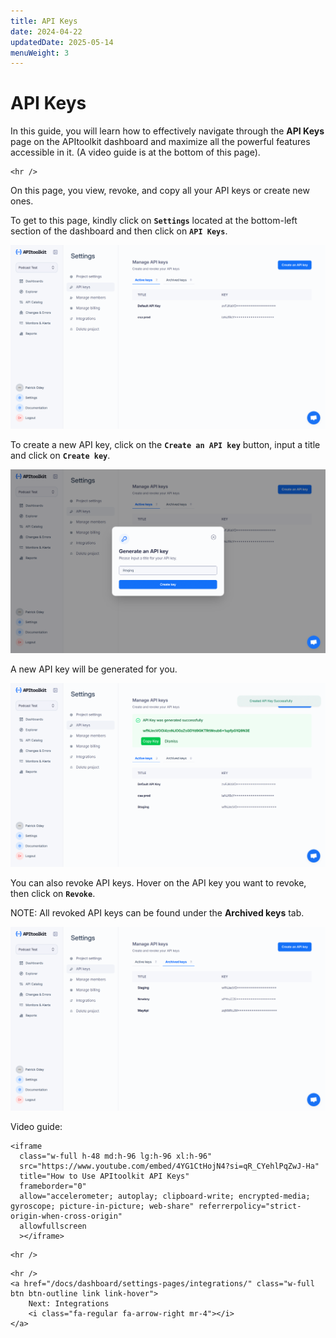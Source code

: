 ```yaml
---
title: API Keys
date: 2024-04-22
updatedDate: 2025-05-14
menuWeight: 3
---
```


# API Keys

In this guide, you will learn how to effectively navigate through the **API Keys** page on the APItoolkit dashboard and maximize all the powerful features accessible in it. (A video guide is at the bottom of this page).

```=html
<hr />
```

On this page, you view, revoke, and copy all your API keys or create new ones.

To get to this page, kindly click on **`Settings`** located at the bottom-left section of the dashboard and then click on **`API Keys`**.

![Screenshot of APItoolkit's API keys page](/docs/dashboard/settings-pages/api-keys/api-keys-1.png)

To create a new API key, click on the **`Create an API key`** button, input a title and click on **`Create key`**.

![Screenshot of APItoolkit's API keys page](/docs/dashboard/settings-pages/api-keys/api-keys-2.png)

A new API key will be generated for you.

![Screenshot of APItoolkit's API keys page](/docs/dashboard/settings-pages/api-keys/api-keys-3.png)

You can also revoke API keys. Hover on the API key you want to revoke, then click on **`Revoke`**.

NOTE: All revoked API keys can be found under the **Archived keys** tab.

![Screenshot of APItoolkit's API keys page](/docs/dashboard/settings-pages/api-keys/api-keys-4.png)


Video guide:

```=html
<iframe
  class="w-full h-48 md:h-96 lg:h-96 xl:h-96"
  src="https://www.youtube.com/embed/4YG1CtHojN4?si=qR_CYehlPqZwJ-Ha"
  title="How to Use APItoolkit API Keys"
  frameborder="0"
  allow="accelerometer; autoplay; clipboard-write; encrypted-media; gyroscope; picture-in-picture; web-share" referrerpolicy="strict-origin-when-cross-origin"
  allowfullscreen
  ></iframe>
```

```=html
<hr />
```



```=html
<hr />
<a href="/docs/dashboard/settings-pages/integrations/" class="w-full btn btn-outline link link-hover">
    Next: Integrations
    <i class="fa-regular fa-arrow-right mr-4"></i>
</a>
```
